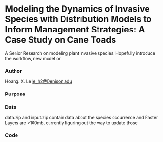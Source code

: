 # Modeling the Dynamics of Invasive Species with Distribution Models to Inform Management Strategies: A Case Study on Cane Toads
A Senior Research on modeling plant invasive species. Hopefully introduce the workflow, new model or 

### Author
Hoang. X. Le
le_h2@Denison.edu

### Purpose

### Data
data.zip and input.zip contain data about the species occurrence and Raster Layers are >100mb, currently figuring out the way to update those

### Code
